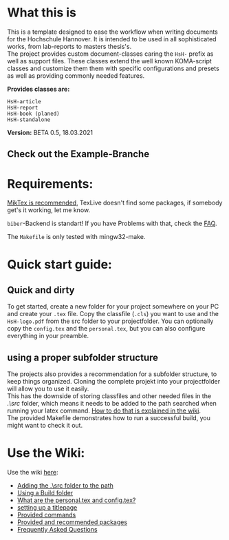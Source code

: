 # What this is

This is a template designed to ease the workflow when writing documents for the Hochschule Hannover. It is intended to be used in all sophisticated
works, from lab-reports to masters thesis's.  
The project provides custom document-classes caring the `HsH-` prefix as well as support files. These classes extend the well known KOMA-script classes and customize them
them with specific configurations and presets as well as providing commonly needed features.  

**Provides classes are:**  

	HsH-article 
	HsH-report  
	HsH-book (planed)  
	HsH-standalone

**Version:** BETA 0.5, 18.03.2021

## Check out the **Example-Branche**

# Requirements:

[MikTex is recommended](https://miktex.org/), TexLive doesn't find some packages, if somebody get's it working, let me know.

`biber`-Backend is standart! If you have Problems with that, check the [FAQ](https://lab.it.hs-hannover.de/qxx-tul-u1/latex-template-hsh/-/wikis/faq). 

The `Makefile` is only tested with mingw32-make.

# Quick start guide:


## Quick and dirty
To get started, create a new folder for your project somewhere on your PC and create your `.tex` file. Copy the classfile (`.cls`) you want to use and
the `HsH-logo.pdf` from the src folder to your projectfolder. You can optionally copy the `config.tex` and the `personal.tex`, but you can also
configure everything  in your preamble. 

## using a proper subfolder structure

The projects also provides a recommendation for a subfolder structure, to keep things organized. Cloning the complete projekt into your projectfolder
will allow you to use it easily.  
This has the downside of storing classfiles and other needed files in the *.\src* folder, which means it needs to be added to the path searched when
running your latex command. [How to do that is explained in the wiki](https://lab.it.hs-hannover.de/qxx-tul-u1/latex-template-hsh/-/wikis/Adding%20the%20.%5Csrc%20folder%20to%20the%20path).  
The provided Makefile demonstrates how to run a successful build, you might want to check it out.


# Use the Wiki:

Use the wiki [here](https://lab.it.hs-hannover.de/qxx-tul-u1/latex-template-hsh/-/wikis/home):

- [Adding the .\src folder to the path](https://lab.it.hs-hannover.de/qxx-tul-u1/latex-template-hsh/-/wikis/Adding%20the%20.%5Csrc%20folder%20to%20the%20path)  
- [Using a Build folder](https://lab.it.hs-hannover.de/qxx-tul-u1/latex-template-hsh/-/wikis/Using%20a%20Build%20Folder)  
- [What are the personal.tex and config.tex?](https://lab.it.hs-hannover.de/qxx-tul-u1/latex-template-hsh/-/wikis/What%20are%20the%20personal.tex%20and%20config.tex)  
- [setting up a titlepage](https://lab.it.hs-hannover.de/qxx-tul-u1/latex-template-hsh/-/wikis/setting%20up%20a%20titlepage)  
- [Provided commands](https://lab.it.hs-hannover.de/qxx-tul-u1/latex-template-hsh/-/wikis/Provided%20commands)  
- [Provided and recommended packages](https://lab.it.hs-hannover.de/qxx-tul-u1/latex-template-hsh/-/wikis/Provided%20and%20recommended%20packages)
- [Frequently Asked Questions](https://lab.it.hs-hannover.de/qxx-tul-u1/latex-template-hsh/-/wikis/faq)  
